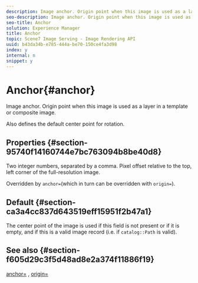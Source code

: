 ```yaml
---
description: Image anchor. Origin point when this image is used as a layer in a template or composite image.
seo-description: Image anchor. Origin point when this image is used as a layer in a template or composite image.
seo-title: Anchor
solution: Experience Manager
title: Anchor
topic: Scene7 Image Serving - Image Rendering API
uuid: b43da34b-e785-444a-be70-150ce4fa3d98
index: y
internal: n
snippet: y
---
```


# Anchor{#anchor}

Image anchor. Origin point when this image is used as a layer in a template or composite image.

Also defines the default center point for rotation.

## Properties {#section-95740f14160744e7bc763094b8be40d8}

Two integer numbers, separated by a comma. Pixel offset relative to the top, left corner of the full-resolution image.

Overridden by `anchor=`(which in turn can be overridden with `origin=`).

## Default {#section-ca3a4cc837d643519eff15951f2b47a1}

The center point of the image is used if this field is not present or if it is empty, and if this is a valid image record (i.e. if `catalog::Path` is valid).

## See also {#section-f605d29c3f5d48ad8e2a374f11886f19}

[anchor=](r_anchor.md#reference_6661E548AB284B82828D8D94C8DDEB7C) , [origin=](r_origin.md#reference_E11C7AC06E2240CC884C3FEC98F05138) 
